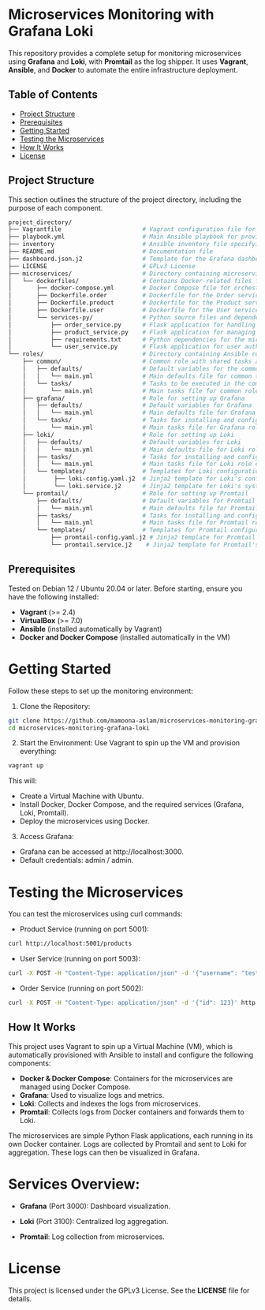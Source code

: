 # **Microservices Monitoring with Grafana Loki**

This repository provides a complete setup for monitoring microservices using **Grafana** and **Loki**, with **Promtail** as the log shipper. It uses **Vagrant**, **Ansible**, and **Docker** to automate the entire infrastructure deployment.

## **Table of Contents**
- [Project Structure](#project-structure)
- [Prerequisites](#prerequisites)
- [Getting Started](#getting-started)
- [Testing the Microservices](#testing-the-microservices)
- [How It Works](#how-it-works)
- [License](#license)

## **Project Structure**

This section outlines the structure of the project directory, including the purpose of each component.

```bash
project_directory/
├── Vagrantfile                       # Vagrant configuration file for setting up the VM
├── playbook.yml                      # Main Ansible playbook for provisioning
├── inventory                         # Ansible inventory file specifying hosts
├── README.md                         # Documentation file
├── dashboard.json.j2                 # Template for the Grafana dashboard
├── LICENSE                           # GPLv3 License
├── microservices/                    # Directory containing microservices and their configurations
│   └── dockerfiles/                  # Contains Docker-related files for microservices
│       ├── docker-compose.yml        # Docker Compose file for orchestrating microservices
│       ├── Dockerfile.order          # Dockerfile for the Order service
│       ├── Dockerfile.product        # Dockerfile for the Product service
│       ├── Dockerfile.user           # Dockerfile for the User service
│       └── services-py/              # Python source files and dependencies for microservices
│           ├── order_service.py      # Flask application for handling orders
│           ├── product_service.py    # Flask application for managing products
│           ├── requirements.txt      # Python dependencies for the microservices
│           └── user_service.py       # Flask application for user authentication
└── roles/                            # Directory containing Ansible roles for service setup
    ├── common/                       # Common role with shared tasks and defaults
    │   ├── defaults/                 # Default variables for the common role
    │   │   └── main.yml              # Main defaults file for common tasks
    │   └── tasks/                    # Tasks to be executed in the common role
    │       └── main.yml              # Main tasks file for common role execution
    ├── grafana/                      # Role for setting up Grafana
    │   ├── defaults/                 # Default variables for Grafana
    │   │   └── main.yml              # Main defaults file for Grafana role
    │   └── tasks/                    # Tasks for installing and configuring Grafana
    │       └── main.yml              # Main tasks file for Grafana role execution
    ├── loki/                         # Role for setting up Loki
    │   ├── defaults/                 # Default variables for Loki
    │   │   └── main.yml              # Main defaults file for Loki role
    │   ├── tasks/                    # Tasks for installing and configuring Loki
    │   │   └── main.yml              # Main tasks file for Loki role execution
    │   └── templates/                # Templates for Loki configuration
    │        ├── loki-config.yaml.j2  # Jinja2 template for Loki's configuration file
    │        └── loki.service.j2      # Jinja2 template for Loki's systemd service file
    └── promtail/                     # Role for setting up Promtail
        ├── defaults/                 # Default variables for Promtail
        │   └── main.yml              # Main defaults file for Promtail role
        ├── tasks/                    # Tasks for installing and configuring Promtail
        │   └── main.yml              # Main tasks file for Promtail role execution
        └── templates/                # Templates for Promtail configuration
            ├── promtail-config.yaml.j2 # Jinja2 template for Promtail's configuration file
            └── promtail.service.j2    # Jinja2 template for Promtail's systemd service file
```
## Prerequisites

Tested on Debian 12 / Ubuntu 20.04 or later. Before starting, ensure you have the following installed:

- **Vagrant** (>= 2.4)
- **VirtualBox** (>= 7.0)
- **Ansible** (installed automatically by Vagrant)
- **Docker and Docker Compose** (installed automatically in the VM)


# Getting Started
Follow these steps to set up the monitoring environment:

1. Clone the Repository:

```bash
git clone https://github.com/mamoona-aslam/microservices-monitoring-grafana-loki.git
cd microservices-monitoring-grafana-loki
```

2. Start the Environment: Use Vagrant to spin up the VM and provision everything:

```bash
vagrant up
```
This will:

- Create a Virtual Machine with Ubuntu.
- Install Docker, Docker Compose, and the required services (Grafana, Loki, Promtail).
- Deploy the microservices using Docker.

3. Access Grafana:

- Grafana can be accessed at http://localhost:3000.
- Default credentials: admin / admin.

# Testing the Microservices

You can test the microservices using curl commands:

- Product Service (running on port 5001):

```bash
curl http://localhost:5001/products
```

- User Service (running on port 5003):

```bash
curl -X POST -H "Content-Type: application/json" -d '{"username": "testuser"}' http://localhost:5003/login
```

- Order Service (running on port 5002):

```bash
curl -X POST -H "Content-Type: application/json" -d '{"id": 123}' http://localhost:5002/order
```

## How It Works

This project uses Vagrant to spin up a Virtual Machine (VM), which is automatically provisioned with Ansible to install and configure the following components:

- **Docker & Docker Compose**: Containers for the microservices are managed using Docker Compose.
- **Grafana**: Used to visualize logs and metrics.
- **Loki**: Collects and indexes the logs from microservices.
- **Promtail**: Collects logs from Docker containers and forwards them to Loki.

The microservices are simple Python Flask applications, each running in its own Docker container. Logs are collected by Promtail and sent to Loki for aggregation. These logs can then be visualized in Grafana.

# Services Overview:

- **Grafana** (Port 3000): Dashboard visualization.

- **Loki** (Port 3100): Centralized log aggregation.

- **Promtail**: Log collection from microservices.

# License
This project is licensed under the GPLv3 License. See the **LICENSE** file for details.